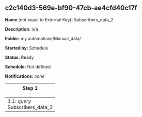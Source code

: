 ## c2c140d3-569e-bf90-47cb-ae4cfd40c17f

**Name** (not equal to External Key)**:** Subscribers_data_2

**Description:** n/a

**Folder:** my automations/Manual_data/

**Started by:** Schedule

**Status:** Ready

**Schedule:** Not defined

**Notifications:** _none_


| Step 1<br>_<small>-</small>_ |
| --- |
| _1.1: query_<br>Subscribers_data_2 |
